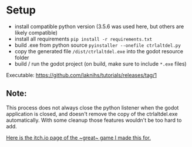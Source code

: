 # Setup

- install compatible python version (3.5.6 was used here, but others are likely compatible)
- install all requirements `pip install -r requirements.txt`
- build .exe from python source `pyinstaller --onefile ctrlaltdel.py`
- copy the generated file `/dist/ctrlaltdel.exe` into the godot resource folder
- build / run the godot project (on build, make sure to include `*.exe` files)

Executable: https://github.com/Iaknihs/tutorials/releases/tag/1

## Note:
This process does not always close the python listener when the godot
application is closed, and doesn't remove the copy of the ctrlaltdel.exe
automatically. With some cleanup those features wouldn't be too hard to add.

[Here is the itch.io page of the ~great~ game I made this for.](https://iakdev.itch.io/i-couldnt-use-real-ads-so-i-self-advertised-instead)
